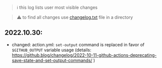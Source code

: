 > :information_source: this log lists user most visible changes

> :warning: to find all changes use [changelog.txt](https://github.com/andry81-devops/gh-action--check-os-version/blob/master/changelog.txt) file in a directory

## 2022.10.30:
* changed: action.yml: `set-output` command is replaced in favor of `$GITHUB_OUTPUT` variable usage (details: https://github.blog/changelog/2022-10-11-github-actions-deprecating-save-state-and-set-output-commands/ )
